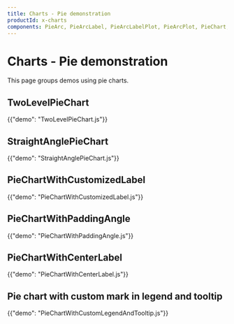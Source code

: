 ```yaml
---
title: Charts - Pie demonstration
productId: x-charts
components: PieArc, PieArcLabel, PieArcLabelPlot, PieArcPlot, PieChart, PiePlot
---
```


# Charts - Pie demonstration

<p class="description">This page groups demos using pie charts.</p>

## TwoLevelPieChart

{{"demo": "TwoLevelPieChart.js"}}

## StraightAnglePieChart

{{"demo": "StraightAnglePieChart.js"}}

## PieChartWithCustomizedLabel

{{"demo": "PieChartWithCustomizedLabel.js"}}

## PieChartWithPaddingAngle

{{"demo": "PieChartWithPaddingAngle.js"}}

## PieChartWithCenterLabel

{{"demo": "PieChartWithCenterLabel.js"}}

## Pie chart with custom mark in legend and tooltip

{{"demo": "PieChartWithCustomLegendAndTooltip.js"}}
